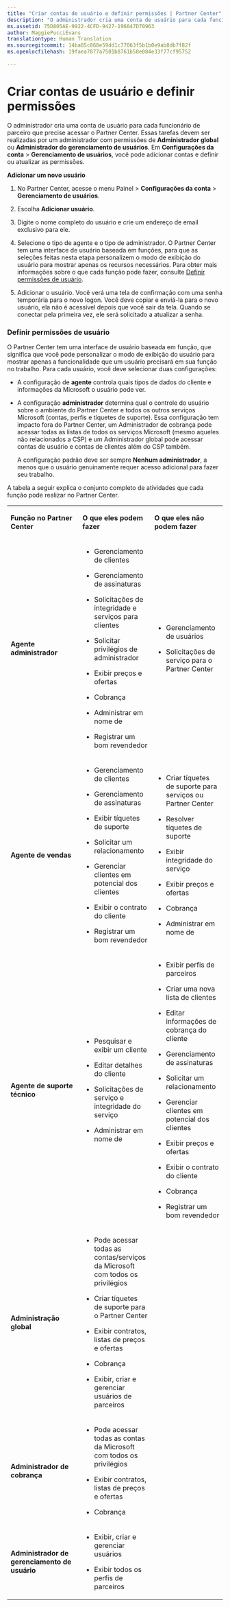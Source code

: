 ```yaml
---
title: "Criar contas de usuário e definir permissões | Partner Center"
description: "O administrador cria uma conta de usuário para cada funcionário de parceiro que precise acessar o Partner Center."
ms.assetid: 75D805AE-9922-4CFD-9427-196047D70963
author: MaggiePucciEvans
translationtype: Human Translation
ms.sourcegitcommit: 14ba85c868e59dd1c77063f5b1b0e9ab8db7f82f
ms.openlocfilehash: 19faea7877a7501b8761b58e084e33f77cf95752

---
```


# Criar contas de usuário e definir permissões


O administrador cria uma conta de usuário para cada funcionário de parceiro que precise acessar o Partner Center. Essas tarefas devem ser realizadas por um administrador com permissões de **Administrador global** ou **Administrador do gerenciamento de usuários**. Em **Configurações da conta** &gt; **Gerenciamento de usuários**, você pode adicionar contas e definir ou atualizar as permissões.

**Adicionar um novo usuário**

1.  No Partner Center, acesse o menu Painel &gt; **Configurações da conta** &gt; **Gerenciamento de usuários**.
2.  Escolha **Adicionar usuário**.

3.  Digite o nome completo do usuário e crie um endereço de email exclusivo para ele.

4.  Selecione o tipo de agente e o tipo de administrador. O Partner Center tem uma interface de usuário baseada em funções, para que as seleções feitas nesta etapa personalizem o modo de exibição do usuário para mostrar apenas os recursos necessários. Para obter mais informações sobre o que cada função pode fazer, consulte [Definir permissões de usuário](#setuserpermissions).

5.  Adicionar o usuário. Você verá uma tela de confirmação com uma senha temporária para o novo logon. Você deve copiar e enviá-la para o novo usuário, ela não é acessível depois que você sair da tela. Quando se conectar pela primeira vez, ele será solicitado a atualizar a senha.

### <a href="" id="setuserpermissions"></a>Definir permissões de usuário

O Partner Center tem uma interface de usuário baseada em função, que significa que você pode personalizar o modo de exibição do usuário para mostrar apenas a funcionalidade que um usuário precisará em sua função no trabalho. Para cada usuário, você deve selecionar duas configurações:

-   A configuração de **agente** controla quais tipos de dados do cliente e informações da Microsoft o usuário pode ver.

-   A configuração **administrador** determina qual o controle do usuário sobre o ambiente do Partner Center e todos os outros serviços Microsoft (contas, perfis e tíquetes de suporte). Essa configuração tem impacto fora do Partner Center, um Administrador de cobrança pode acessar todas as listas de todos os serviços Microsoft (mesmo aqueles não relacionados a CSP) e um Administrador global pode acessar contas de usuário e contas de clientes além do CSP também.

    A configuração padrão deve ser sempre **Nenhum administrador**, a menos que o usuário genuinamente requer acesso adicional para fazer seu trabalho.

A tabela a seguir explica o conjunto completo de atividades que cada função pode realizar no Partner Center.

<table>
<colgroup>
<col width="33%" />
<col width="33%" />
<col width="33%" />
</colgroup>
<tbody>
<tr class="odd">
<td><p><strong>Função no Partner Center</strong></p></td>
<td><p><strong>O que eles podem fazer</strong></p></td>
<td><p><strong>O que eles não podem fazer</strong></p></td>
</tr>
<tr class="even">
<td><p><strong>Agente administrador</strong></p></td>
<td><ul>
<li><p>Gerenciamento de clientes</p></li>
<li><p>Gerenciamento de assinaturas</p></li>
<li><p>Solicitações de integridade e serviços para clientes</p></li>
<li><p>Solicitar privilégios de administrador</p></li>
<li><p>Exibir preços e ofertas</p></li>
<li><p>Cobrança</p></li>
<li><p>Administrar em nome de</p></li>
<li><p>Registrar um bom revendedor</p></li>
</ul></td>
<td><ul>
<li><p>Gerenciamento de usuários</p></li>
<li><p>Solicitações de serviço para o Partner Center</p></li>
</ul></td>
</tr>
<tr class="odd">
<td><p><strong>Agente de vendas</strong></p></td>
<td><ul>
<li><p>Gerenciamento de clientes</p></li>
<li><p>Gerenciamento de assinaturas</p></li>
<li><p>Exibir tíquetes de suporte</p></li>
<li><p>Solicitar um relacionamento</p></li>
<li><p>Gerenciar clientes em potencial dos clientes</p></li>
<li><p>Exibir o contrato do cliente</p></li>
<li><p>Registrar um bom revendedor</p></li>
</ul></td>
<td><ul>
<li><p>Criar tíquetes de suporte para serviços ou Partner Center</p></li>
<li><p>Resolver tíquetes de suporte</p></li>
<li><p>Exibir integridade do serviço</p></li>
<li><p>Exibir preços e ofertas</p></li>
<li><p>Cobrança</p></li>
<li><p>Administrar em nome de</p></li>
</ul></td>
</tr>
<tr class="even">
<td><p><strong>Agente de suporte técnico</strong></p></td>
<td><ul>
<li><p>Pesquisar e exibir um cliente</p></li>
<li><p>Editar detalhes do cliente</p></li>
<li><p>Solicitações de serviço e integridade do serviço</p></li>
<li><p>Administrar em nome de</p></li>
</ul></td>
<td><ul>
<li><p>Exibir perfis de parceiros</p></li>
<li><p>Criar uma nova lista de clientes</p></li>
<li><p>Editar informações de cobrança do cliente</p></li>
<li><p>Gerenciamento de assinaturas</p></li>
<li><p>Solicitar um relacionamento</p></li>
<li><p>Gerenciar clientes em potencial dos clientes</p></li>
<li><p>Exibir preços e ofertas</p></li>
<li><p>Exibir o contrato do cliente</p></li>
<li><p>Cobrança</p></li>
<li><p>Registrar um bom revendedor</p></li>
</ul></td>
</tr>
<tr class="odd">
<td><p><strong>Administração global</strong></p></td>
<td><ul>
<li><p>Pode acessar todas as contas/serviços da Microsoft com todos os privilégios</p></li>
<li><p>Criar tíquetes de suporte para o Partner Center</p></li>
<li><p>Exibir contratos, listas de preços e ofertas</p></li>
<li><p>Cobrança</p></li>
<li><p>Exibir, criar e gerenciar usuários de parceiros</p></li>
</ul></td>
<td></td>
</tr>
<tr class="even">
<td><p><strong>Administrador de cobrança</strong></p></td>
<td><ul>
<li><p>Pode acessar todas as contas da Microsoft com todos os privilégios</p></li>
<li><p>Exibir contratos, listas de preços e ofertas</p></li>
<li><p>Cobrança</p></li>
</ul></td>
<td></td>
</tr>
<tr class="odd">
<td><p><strong>Administrador de gerenciamento de usuário</strong></p></td>
<td><ul>
<li><p>Exibir, criar e gerenciar usuários</p></li>
<li><p>Exibir todos os perfis de parceiros</p></li>
</ul></td>
<td></td>
</tr>
</tbody>
</table>

 

 

 






<!--HONumber=Nov16_HO4-->


